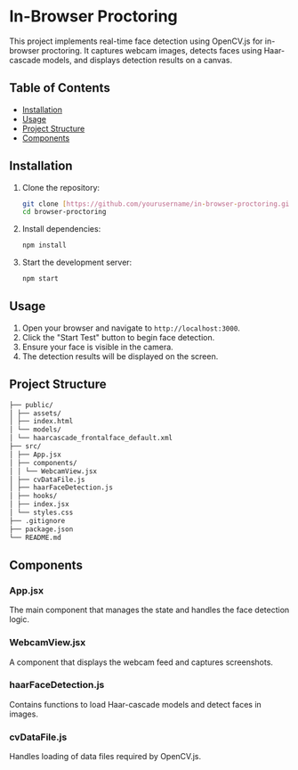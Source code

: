# In-Browser Proctoring

This project implements real-time face detection using OpenCV.js for in-browser proctoring. It captures webcam images, detects faces using Haar-cascade models, and displays detection results on a canvas.

## Table of Contents

- [Installation](#installation)
- [Usage](#usage)
- [Project Structure](#project-structure)
- [Components](#components)

## Installation

1. Clone the repository:
    ```sh
    git clone [https://github.com/yourusername/in-browser-proctoring.git](https://github.com/antil-samarth/browser-proctoring/)
    cd browser-proctoring
    ```

2. Install dependencies:
    ```sh
    npm install
    ```

3. Start the development server:
    ```sh
    npm start
    ```

## Usage

1. Open your browser and navigate to `http://localhost:3000`.
2. Click the "Start Test" button to begin face detection.
3. Ensure your face is visible in the camera.
4. The detection results will be displayed on the screen.

## Project Structure

```sh
├── public/ 
│ ├── assets/ 
│ ├── index.html 
│ └── models/ 
│ └── haarcascade_frontalface_default.xml 
├── src/
│ ├── App.jsx 
│ ├── components/ 
│ │ └── WebcamView.jsx 
│ ├── cvDataFile.js 
│ ├── haarFaceDetection.js 
│ ├── hooks/ 
│ ├── index.jsx 
│ └── styles.css 
├── .gitignore 
├── package.json 
└── README.md
```


## Components

### App.jsx

The main component that manages the state and handles the face detection logic.

### WebcamView.jsx

A component that displays the webcam feed and captures screenshots.

### haarFaceDetection.js

Contains functions to load Haar-cascade models and detect faces in images.

### cvDataFile.js

Handles loading of data files required by OpenCV.js.

